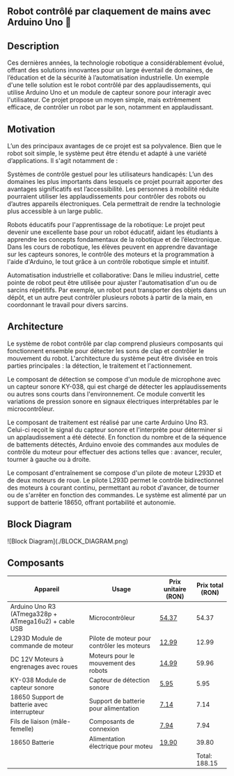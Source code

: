 <h2>Robot contrôlé par claquement de mains avec Arduino Uno 👏 </h2>

## Description

Ces dernières années, la technologie robotique a considérablement évolué, offrant des solutions innovantes pour un large éventail de domaines, de l’éducation et de la sécurité à l’automatisation industrielle. Un exemple d'une telle solution est le robot contrôlé par des applaudissements, qui utilise Arduino Uno et un module de capteur sonore pour interagir avec l'utilisateur. Ce projet propose un moyen simple, mais extrêmement efficace, de contrôler un robot par le son, notamment en applaudissant.

## Motivation

L’un des principaux avantages de ce projet est sa polyvalence. Bien que le robot soit simple, le système peut être étendu et adapté à une variété d’applications. Il s'agit notamment de :

Systèmes de contrôle gestuel pour les utilisateurs handicapés: L’un des domaines les plus importants dans lesquels ce projet pourrait apporter des avantages significatifs est l’accessibilité. Les personnes à mobilité réduite pourraient utiliser les applaudissements pour contrôler des robots ou d’autres appareils électroniques. Cela permettrait de rendre la technologie plus accessible à un large public.

Robots éducatifs pour l'apprentissage de la robotique: Le projet peut devenir une excellente base pour un robot éducatif, aidant les étudiants à apprendre les concepts fondamentaux de la robotique et de l’électronique. Dans les cours de robotique, les élèves peuvent en apprendre davantage sur les capteurs sonores, le contrôle des moteurs et la programmation à l'aide d'Arduino, le tout grâce à un contrôle robotique simple et intuitif.

Automatisation industrielle et collaborative: Dans le milieu industriel, cette pointe de robot peut être utilisée pour ajuster l'automatisation d'un ou de sarcins répétitifs. Par exemple, un robot peut transporter des objets dans un dépôt, et un autre peut contrôler plusieurs robots à partir de la main, en coordonnant le travail pour divers sarcins.

## Architecture

Le système de robot contrôlé par clap comprend plusieurs composants qui fonctionnent ensemble pour détecter les sons de clap et contrôler le mouvement du robot. L'architecture du système peut être divisée en trois parties principales : la détection, le traitement et l'actionnement. 

Le composant de détection se compose d'un module de microphone avec un capteur sonore KY-038, qui est chargé de détecter les applaudissements ou autres sons courts dans l'environnement. Ce module convertit les variations de pression sonore en signaux électriques interprétables par le microcontrôleur.

Le composant de traitement est réalisé par une carte Arduino Uno R3. Celui-ci reçoit le signal du capteur sonore et l'interprète pour déterminer si un applaudissement a été détecté. En fonction du nombre et de la séquence de battements détectés, Arduino envoie des commandes aux modules de contrôle du moteur pour effectuer des actions telles que : avancer, reculer, tourner à gauche ou à droite.

Le composant d'entraînement se compose d'un pilote de moteur L293D et de deux moteurs de roue. Le pilote L293D permet le contrôle bidirectionnel des moteurs à courant continu, permettant au robot d'avancer, de tourner ou de s'arrêter en fonction des commandes. Le système est alimenté par un support de batterie 18650, offrant portabilité et autonomie.

<h2>Block Diagram</h2>
![Block Diagram](./BLOCK_DIAGRAM.png)


## Composants

| Appareil                                                  | Usage                                        | Prix unitaire (RON)  |  Prix total (RON)  |
|-----------------------------------------------------------|----------------------------------------------|----------------------|--------------------|
| Arduino Uno R3 (ATmega328p + ATmega16u2) + cable USB      | Microcontrôleur                              | [54.37](https://www.optimusdigital.ro/ro/placi-avr/4561-placa-de-dezvoltare-compatibila-cu-arduino-uno-r3-atmega328p-atmega16u2-cablu-50-cm.html)  | 54.37              |
| L293D Module de commande de moteur                        | Pilote de moteur pour contrôler les moteurs  | [12.99](https://www.optimusdigital.ro/en/pwmservo-controllers/987-l293d-motor-control-shield-motor-drive-expansion-board.html)                | 12.99              |
| DC 12V Moteurs à engrenages avec roues                    | Moteurs pour le mouvement des robots         | [14.99](https://www.optimusdigital.ro/en/others/139-gearmotor-with-wheel.html)            | 59.96              |
| KY-038 Module de capteur sonore                           | Capteur de détection sonore                  | [5.95](https://sigmanortec.ro/Modul-microfon-senzor-sunet-p126025149)                 | 5.95               |
| 18650 Support de batterie avec interrupteur               | Support de batterie pour alimentation        | [7.14](https://sigmanortec.ro/Suport-baterie-18650-2S-cu-capac-si-intrerupator-p192040353)                | 7.14               |
| Fils de liaison (mâle-femelle)                            | Composants de connexion                      | [7.94](https://sigmanortec.ro/40-Fire-Dupont-30cm-Tata-Mama-p210854349)                 | 7.94               |
| 18650 Batterie                                            | Alimentation électrique pour moteu           | [19.90](https://altex.ro/acumulator-ideallstore-gh-18650-6800-mah-3-7-v-li-ion-rosu/cpd/66F29733DE86D/)                | 39.80              |
|                                                           |                                              |                      | Total: 188.15      |





